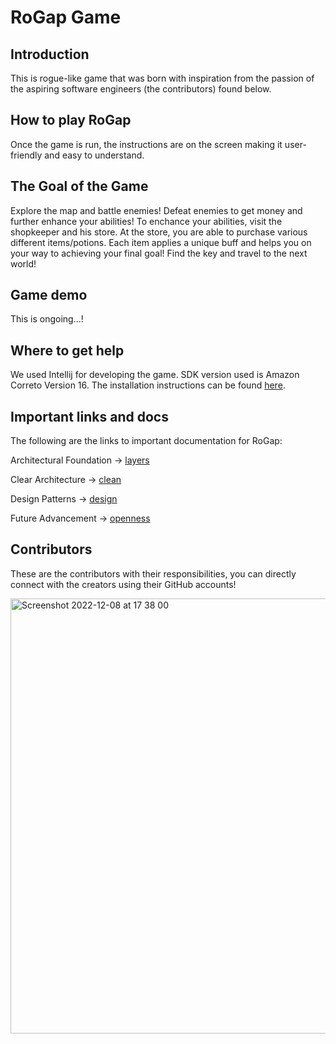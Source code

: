 # RoGap Game

## Introduction
This is rogue-like game that was born with inspiration from the passion of the aspiring software engineers (the contributors) found below.

## How to play RoGap
Once the game is run, the instructions are on the screen making it user-friendly and easy to understand.

## The Goal of the Game
Explore the map and battle enemies! Defeat enemies to get money and further enhance your abilities! To enchance your abilities, visit the shopkeeper and his store. At the store, you are able to purchase various different items/potions. Each item applies a unique buff and helps you on your way to achieving your final goal! Find the key and travel to the next world!
## Game demo
This is ongoing...!

## Where to get help
We used Intellij for developing the game. SDK version used is Amazon Correto Version 16. The installation instructions can be found [here](https://intellij-support.jetbrains.com/hc/en-us/community/posts/360004337880-Setting-Amazon-Corretto-11-as-Project-SDK).

## Important links and docs
The following are the links to important documentation for RoGap:

Architectural Foundation → [layers](https://github.com/CSC207-2022F-UofT/course-project-rogap-game/wiki)

Clear Architecture → [clean](https://github.com/CSC207-2022F-UofT/course-project-rogap-game/wiki/Clean-Architecture)

Design Patterns → [design](https://github.com/CSC207-2022F-UofT/course-project-rogap-game/wiki/Design-Patterns)

Future Advancement → [openness](https://github.com/CSC207-2022F-UofT/course-project-rogap-game/wiki/Future-Advancement)



## Contributors
These are the contributors with their responsibilities, you can directly connect with the creators using their GitHub accounts!

<img width="696" alt="Screenshot 2022-12-08 at 17 38 00" src="https://user-images.githubusercontent.com/94993837/206581961-3c1152b4-2213-49d2-b795-84768539341f.png">


